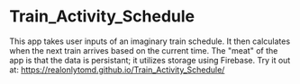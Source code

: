 # Train_Activity_Schedule
This app takes user inputs of an imaginary train schedule.  It then calculates when the next train arrives based on the current time.  The "meat" of the app is that the data is persistant; it utilizes storage using Firebase. Try it out at: https://realonlytomd.github.io/Train_Activity_Schedule/